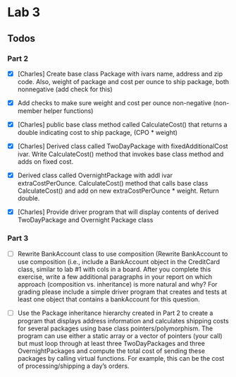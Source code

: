 # Lab 3

## Todos
### Part 2
- [x] [Charles] Create base class Package with ivars name, address and zip code. Also, weight of package and cost per ounce to ship package, both nonnegative (add check for this)
- [x] Add checks to make sure weight and cost per ounce non-negative (non-member helper functions)
- [x] [Charles] public base class method called CalculateCost() that returns a double indicating cost to ship package, (CPO * weight)
- [x] [Charles] Derived class called TwoDayPackage with fixedAdditionalCost ivar. Write
    CalculateCost() method that invokes base class method and adds on fixed
    cost.
- [x] Derived class called OvernightPackage with addl ivar extraCostPerOunce. CalculateCost() method that calls base class CalculateCost() and add on new extraCostPerOunce * weight.
    Return double. 
- [x] [Charles] Provide driver program that will display contents of derived
    TwoDayPackage and Overnight Package class


### Part 3
- [ ] Rewrite BankAccount class to use composition (Rewrite BankAccount to use
    composition (i.e., include a BankAccount
    object in the CreditCard class, similar to lab #1 with cols in a board.
    After you
    complete this exercise, write a few additional paragraphs in your report on
    which approach (composition vs. inheritance) is more natural and why? For
    grading please include a simple driver program that creates and tests at
    least one
    object that contains a bankAccount for this question.

- [ ] Use the Package inheritance hierarchy created in Part 2 to create a
    program that
    displays address information and calculates shipping costs for several
    packages
    using base class pointers/polymorphism. The program can use either a static
    array or a vector of pointers (your call) but must loop through at least
    three
    TwoDayPackages and three OvernightPackages and compute the total cost of
    sending these packages by calling virtual functions. For example, this can
    be the
    cost of processing/shipping a day’s orders.



